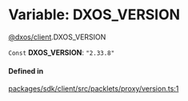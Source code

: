 # Variable: DXOS\_VERSION

[@dxos/client](../modules/dxos_client.md).DXOS_VERSION

 `Const` **DXOS\_VERSION**: ``"2.33.8"``

#### Defined in

[packages/sdk/client/src/packlets/proxy/version.ts:1](https://github.com/dxos/dxos/blob/db8188dae/packages/sdk/client/src/packlets/proxy/version.ts#L1)
